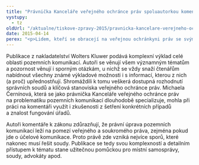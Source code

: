 ```yaml
---
title: "Právnička Kanceláře veřejného ochránce práv spoluautorkou komentáře k zákonu"
vystupy:
  - tz
oldUrl: "/aktualne/tiskove-zpravy-2015/pravnicka-kancelare-verejneho-ochrance-prav-spoluautorkou-komentare-k-zakonu/"
date: 2015-04-14
perex: "<p>Lidem, kteří se obracejí na veřejnou ochránkyni práv se svými problémy, pomáhají špičkoví právníci s hlubokými znalostmi a zkušenostmi. Jejich vysokou odbornost nejlépe dokládá i nejčerstvější úspěch: právnička Kanceláře veřejného ochránce práv Michaela Černínová je spoluautorkou nově vydaného komentáře k zákonu o pozemních komunikacích.</p>"
---
```


<!-- imported from the old website -->

<p>Publikace z nakladatelství Wolters Kluwer podává komplexní výklad celé oblasti pozemních komunikací. Autoři se věnují všem významným tématům a pozornost věnují i sporným otázkám, u nichž se vždy snaží čtenářům nabídnout všechny známé výkladové možnosti i s informací, kterou z nich (a proč) upřednostňují. Shromáždili k tomu veškerá dostupná rozhodnutí správních soudů a klíčová stanoviska veřejného ochránce práv. Michaela Černínová, která se jako právnička Kanceláře veřejného ochránce práv na problematiku pozemních komunikací dlouhodobě specializuje, mohla při práci na komentáři využít i zkušenosti z šetření konkrétních případů a znalost fungování úřadů.</p><p>Autoři komentáře k zákonu zdůrazňují, že právní úprava pozemních komunikací leží na pomezí veřejného a soukromého práva, zejména pokud jde o účelové komunikace. Proto právě zde vzniká nejvíce sporů, které nakonec musí řešit soudy. Publikace se tedy svou komplexností a detailním přístupem k tématu stane užitečnou pomůckou pro místní samosprávy, soudy, advokáty apod.</p>
